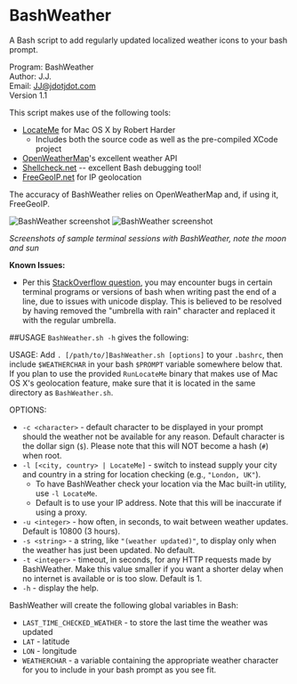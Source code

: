 BashWeather
===========

A Bash script to add regularly updated localized weather icons to your bash prompt.

Program: BashWeather<br>
Author: J.J.<br>
Email: JJ@jdotjdot.com<br>
Version 1.1<br>

This script makes use of the following tools:
+ [LocateMe](https://github.com/netj/LocateMe) for Mac OS X by Robert Harder
    *  Includes both the source code as well as the pre-compiled XCode project
+ [OpenWeatherMap](http://openweathermap.org)'s excellent weather API
+ [Shellcheck.net](http://www.shellcheck.net/) -- excellent Bash debugging tool!
+ [FreeGeoIP.net](http://freegeoip.net) for IP geolocation

The accuracy of BashWeather relies on OpenWeatherMap and, if using it, FreeGeoIP.

![BashWeather screenshot](https://dl.dropboxusercontent.com/s/z4ut9ggm8y14izp/bashweather%20screenshot.png)
![BashWeather screenshot](https://dl.dropboxusercontent.com/s/fnlza39a2q1ubut/bashweather%20screenshot%202.png)

*Screenshots of sample terminal sessions with BashWeather, note the moon and sun*

**Known Issues:**
+ Per this [StackOverflow question](http://stackoverflow.com/questions/22922138/terminal-overwriting-same-line-when-too-long?noredirect=1#comment35042608_22922138), you may encounter bugs in certain terminal programs or versions of bash when writing past the end of a line, due to issues with unicode display.  This is believed to be resolved by having removed the "umbrella with rain" character and replaced it with the regular umbrella.

##USAGE
`BashWeather.sh -h` gives the following:

USAGE:
    Add `. [/path/to/]BashWeather.sh [options]` to your `.bashrc`,
    then include `$WEATHERCHAR` in your bash `$PROMPT` variable somewhere below that.
    If you plan to use the provided `RunLocateMe` binary that makes use of Mac OS X\'s geolocation feature, make sure that it is located in the same directory as `BashWeather.sh`.

OPTIONS:
+ `-c <character>` - default character to be displayed in your prompt should the weather not be available for any reason.  Default character is the dollar sign (`$`).  Please note that this will NOT become a hash (`#`) when root.
 + `-l [<city, country> | LocateMe]` - switch to instead supply your city and country in a string for location checking (e.g., `"London, UK"`).
     * To have BashWeather check your location via the Mac built-in utility, use `-l LocateMe`.
     * Default is to use your IP address.  Note that this will be inaccurate if using a proxy.
 + `-u <integer>` - how often, in seconds, to wait between weather updates.  Default is 10800 (3 hours).
 + `-s <string>` - a string, like `"(weather updated)"`, to display only when the weather has just been updated.  No default.
 + `-t <integer>` - timeout, in seconds, for any HTTP requests made by BashWeather.  Make this value smaller if you want a shorter delay when no internet is available or is too slow.  Default is 1.
 + `-h` - display the help.

BashWeather will create the following global variables in Bash:
+ `LAST_TIME_CHECKED_WEATHER` - to store the last time the weather was updated
+ `LAT` - latitude
+ `LON` - longitude
+ `WEATHERCHAR` - a variable containing the appropriate weather character for you to include in your bash prompt as you see fit.
